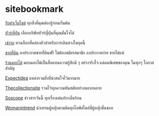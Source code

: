 # sitebookmark
<a href="https://www.publishidea.com">รับทำเว็บไซต์</a> ทุกสิ่งที่คุณต้องรู้ก่อนเริ่มต้น

<a href="https://siamorchardgroup.com/%E0%B8%97%E0%B8%B1%E0%B8%A7%E0%B8%A3%E0%B9%8C%E0%B8%8D%E0%B8%B5%E0%B9%88%E0%B8%9B%E0%B8%B8%E0%B9%88%E0%B8%99/">ทัวร์ญี่ปุ่น</a> เลือกบริษัททัวร์ญี่ปุ่นที่คุณมั่นใจได้

<a href="https://www.toyotabaracarrental.com/th/home">เช่ารถ</a> ทางเลือกที่คล่องตัวสำหรับการเดินทางในยุคนี้

<a href="https://www.sellteedin.com/advertise">ขายที่ดิน</a> ลงประกาศขายที่ดินฟรี ไม่ต้องสมัครสมาชิก ลงประกาศง่าย ขายได้แน่

<a href="https://www.sincereflowerdelivery.com/home">ร้านดอกไม้</a> มอบดอกไม้เป็นสื่อแทนความรู้สึกดี ๆ อย่างจริงใจ แด่คนพิเศษของคุณ ในทุกๆ โอกาสสำคัญ

<a href="https://www.expectidea.com/">Expectidea</a> แหล่งรวมสิ่งที่น่าสนใจไว้มากมาย

<a href="https://www.thecollectionsite.com">Thecollectionsite</a> รวมไว้ทุกความทันสมัยอย่างหลากหลาย

<a href="https://www.soscope.com/">Soscope</a> ข่าวสารวันนี้ ทุกเรื่องเด่นประเด็นร้อน

<a href="https://www.womanintrend.com/">Womanintrend</a> นำเทรนผู้หญิงตามติดทุกไลฟ์สไตล์ที่ผู้หญิงชื่นชอบ

